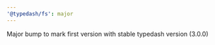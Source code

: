 ```yaml
---
'@typedash/fs': major
---
```


Major bump to mark first version with stable typedash version (3.0.0)
